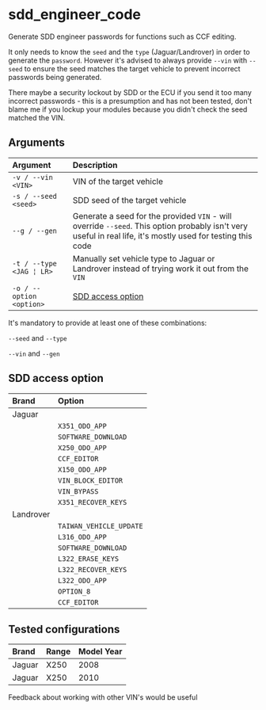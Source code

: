 # sdd_engineer_code

Generate SDD engineer passwords for functions such as CCF editing.

It only needs to know the `seed` and the `type` (Jaguar/Landrover) in order to generate the `password`. However it's advised to always provide `--vin` with `--seed` to ensure the seed matches the target vehicle to prevent incorrect passwords being generated.

There maybe a security lockout by SDD or the ECU if you send it too many incorrect passwords - this is a presumption and has not been tested, don't blame me if you lockup your modules because you didn't check the seed matched the VIN.

## Arguments

| Argument | Description |
|:------|:------------|
|`-v / --vin <VIN>`|VIN of the target vehicle|
|`-s / --seed <seed>`|SDD seed of the target vehicle|
|`--g / --gen`|Generate a seed for the provided `VIN` - will override `--seed`. This option probably isn't very useful in real life, it's mostly used for testing this code|
|`-t / --type <JAG ¦ LR>`|Manually set vehicle type to Jaguar or Landrover instead of trying work it out from the `VIN`|
|`-o / --option <option>`|[SDD access option](#sdd-access-option)|

It's mandatory to provide at least one of these combinations:

 `--seed` and `--type`

 `--vin` and `--gen`

## SDD access option

| Brand | Option |
|:------|:------------|
|Jaguar| |
| |`X351_ODO_APP`|
| |`SOFTWARE_DOWNLOAD`|
| |`X250_ODO_APP`|
| |`CCF_EDITOR`|
| |`X150_ODO_APP`|
| |`VIN_BLOCK_EDITOR`|
| |`VIN_BYPASS`|
| |`X351_RECOVER_KEYS`|
|Landrover| |
| |`TAIWAN_VEHICLE_UPDATE`|
| |`L316_ODO_APP`|
| |`SOFTWARE_DOWNLOAD`|
| |`L322_ERASE_KEYS`|
| |`L322_RECOVER_KEYS`|
| |`L322_ODO_APP`|
| |`OPTION_8`|
| |`CCF_EDITOR`|

## Tested configurations

| Brand | Range | Model Year |
|:------|:-----|:------------|
|Jaguar|X250|2008|
|Jaguar|X250|2010|

Feedback about working with other VIN's would be useful

